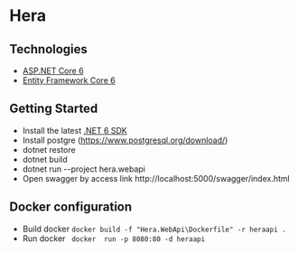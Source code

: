 # Hera

## Technologies
* [ASP.NET Core 6](https://docs.microsoft.com/en-us/aspnet/core/introduction-to-aspnet-core?view=aspnetcore-6.0)
* [Entity Framework Core 6](https://docs.microsoft.com/en-us/ef/core/)

## Getting Started

* Install the latest [.NET 6 SDK](https://dotnet.microsoft.com/download/dotnet/6.0)
* Install postgre (https://www.postgresql.org/download/)
* dotnet restore
* dotnet build
* dotnet run --project hera.webapi
* Open swagger by access link http://localhost:5000/swagger/index.html


## Docker configuration

* Build docker `docker build -f "Hera.WebApi\Dockerfile" -r heraapi .`
* Run docker ` docker  run -p 8080:80 -d heraapi` 
